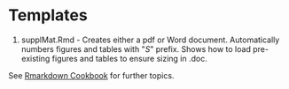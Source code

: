 # Templates

1.  supplMat.Rmd - Creates either a pdf or Word document. Automatically numbers figures and tables with "*S*" prefix. Shows how to load pre-existing figures and tables to ensure sizing in .doc.

See [Rmarkdown Cookbook](https://bookdown.org/yihui/rmarkdown-cookbook/) for further topics.
